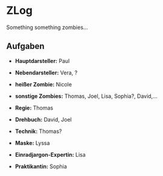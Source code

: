 # ZLog
Something something zombies...


## Aufgaben

+ **Hauptdarsteller:** Paul
+ **Nebendarsteller:** Vera, ?
+ **heißer Zombie:** Nicole
+ **sonstige Zombies:** Thomas, Joel, Lisa, Sophia?, David,...

+ **Regie:** Thomas
+ **Drehbuch:** David, Joel
+ **Technik:** Thomas?
+ **Maske:** Lyssa
+ **Einradjargon-Expertin:** Lisa
+ **Praktikantin:** Sophia
